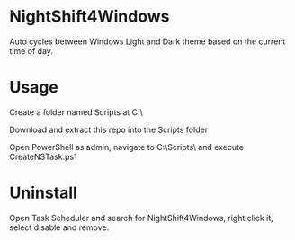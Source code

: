 # NightShift4Windows

Auto cycles between Windows Light and Dark theme based on the current time of day.



# Usage

Create a folder named Scripts at C:\

Download and extract this repo into the Scripts folder

Open PowerShell as admin, navigate to C:\Scripts\ and execute CreateNSTask.ps1



# Uninstall

Open Task Scheduler and search for NightShift4Windows, right click it, select disable and remove.
